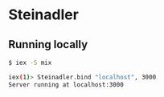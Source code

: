 # Steinadler

## Running locally

```sh
$ iex -S mix

iex(1)> Steinadler.bind "localhost", 3000
Server running at localhost:3000
```